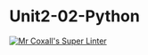 # Unit2-02-Python
[![Mr Coxall's Super Linter](https://github.com/ICS3U-Programming-KevinC/Unit2-02-Python/workflows/Mr%20Coxall's%20Super%20Linter/badge.svg)](https://github.com/ICS3U-Programming-KevinC/Unit2-02-Python/actions/)
